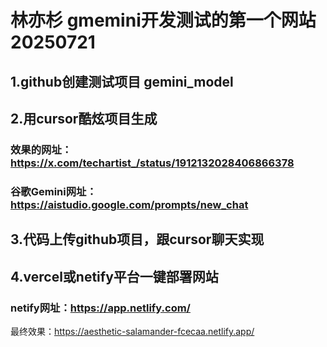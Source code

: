 # 林亦杉 gmemini开发测试的第一个网站  20250721

## 1.github创建测试项目 gemini_model
## 2.用cursor酷炫项目生成
### 效果的网址：https://x.com/techartist_/status/1912132028406866378
### 谷歌Gemini网址：https://aistudio.google.com/prompts/new_chat
## 3.代码上传github项目，跟cursor聊天实现
## 4.vercel或netify平台一键部署网站 
### netify网址：https://app.netlify.com/

最终效果：https://aesthetic-salamander-fcecaa.netlify.app/

